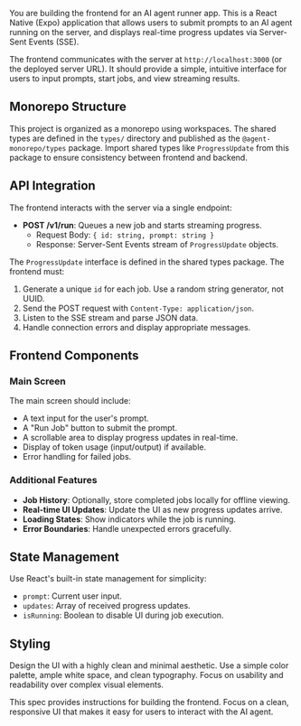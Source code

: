 You are building the frontend for an AI agent runner app. This is a React Native (Expo) application that allows users to submit prompts to an AI agent running on the server, and displays real-time progress updates via Server-Sent Events (SSE).

The frontend communicates with the server at `http://localhost:3000` (or the deployed server URL). It should provide a simple, intuitive interface for users to input prompts, start jobs, and view streaming results.

## Monorepo Structure

This project is organized as a monorepo using workspaces. The shared types are defined in the `types/` directory and published as the `@agent-monorepo/types` package. Import shared types like `ProgressUpdate` from this package to ensure consistency between frontend and backend.

## API Integration

The frontend interacts with the server via a single endpoint:

- **POST /v1/run**: Queues a new job and starts streaming progress.
  - Request Body: `{ id: string, prompt: string }`
  - Response: Server-Sent Events stream of `ProgressUpdate` objects.

The `ProgressUpdate` interface is defined in the shared types package. The frontend must:

1. Generate a unique `id` for each job. Use a random string generator, not UUID.
2. Send the POST request with `Content-Type: application/json`.
3. Listen to the SSE stream and parse JSON data.
4. Handle connection errors and display appropriate messages.

## Frontend Components

### Main Screen

The main screen should include:

- A text input for the user's prompt.
- A "Run Job" button to submit the prompt.
- A scrollable area to display progress updates in real-time.
- Display of token usage (input/output) if available.
- Error handling for failed jobs.

### Additional Features

- **Job History**: Optionally, store completed jobs locally for offline viewing.
- **Real-time UI Updates**: Update the UI as new progress updates arrive.
- **Loading States**: Show indicators while the job is running.
- **Error Boundaries**: Handle unexpected errors gracefully.

## State Management

Use React's built-in state management for simplicity:

- `prompt`: Current user input.
- `updates`: Array of received progress updates.
- `isRunning`: Boolean to disable UI during job execution.

## Styling

Design the UI with a highly clean and minimal aesthetic. Use a simple color palette, ample white space, and clean typography. Focus on usability and readability over complex visual elements.

This spec provides instructions for building the frontend. Focus on a clean, responsive UI that makes it easy for users to interact with the AI agent.
